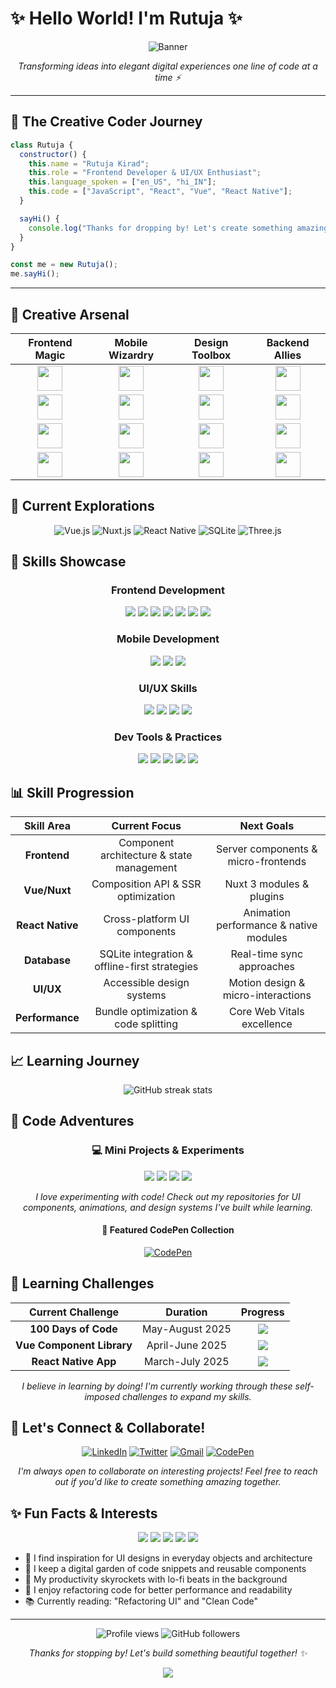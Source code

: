 # ✨ Hello World! I'm Rutuja ✨

<div align="center">
  
![Banner](https://img.shields.io/badge/%F0%9F%9A%80-Frontend%20Developer%20%7C%20UI%2FUX%20Enthusiast%20%7C%20Code%20Artist-blueviolet)

</div>

<p align="center">
  <em>Transforming ideas into elegant digital experiences one line of code at a time ⚡</em>
</p>

---

## 🌟 The Creative Coder Journey

```javascript
class Rutuja {
  constructor() {
    this.name = "Rutuja Kirad";
    this.role = "Frontend Developer & UI/UX Enthusiast";
    this.language_spoken = ["en_US", "hi_IN"];
    this.code = ["JavaScript", "React", "Vue", "React Native"];
  }

  sayHi() {
    console.log("Thanks for dropping by! Let's create something amazing together!");
  }
}

const me = new Rutuja();
me.sayHi();
```

---

## 🎨 Creative Arsenal

<div align="center">
  
| **Frontend Magic** | **Mobile Wizardry** | **Design Toolbox** | **Backend Allies** |
|:------------------:|:-------------------:|:------------------:|:------------------:|
| <img src="https://cdn.jsdelivr.net/gh/devicons/devicon/icons/react/react-original.svg" width="40" height="40"/> | <img src="https://cdn.jsdelivr.net/gh/devicons/devicon/icons/react/react-original.svg" width="40" height="40"/> | <img src="https://cdn.jsdelivr.net/gh/devicons/devicon/icons/figma/figma-original.svg" width="40" height="40"/> | <img src="https://cdn.jsdelivr.net/gh/devicons/devicon/icons/sqlite/sqlite-original.svg" width="40" height="40"/> |
| <img src="https://cdn.jsdelivr.net/gh/devicons/devicon/icons/vuejs/vuejs-original.svg" width="40" height="40"/> | <img src="https://cdn.jsdelivr.net/gh/devicons/devicon/icons/android/android-original.svg" width="40" height="40"/> | <img src="https://cdn.jsdelivr.net/gh/devicons/devicon/icons/photoshop/photoshop-plain.svg" width="40" height="40"/> | <img src="https://cdn.jsdelivr.net/gh/devicons/devicon/icons/nodejs/nodejs-original.svg" width="40" height="40"/> |
| <img src="https://cdn.jsdelivr.net/gh/devicons/devicon/icons/nuxtjs/nuxtjs-original.svg" width="40" height="40"/> | <img src="https://cdn.jsdelivr.net/gh/devicons/devicon/icons/apple/apple-original.svg" width="40" height="40"/> | <img src="https://cdn.jsdelivr.net/gh/devicons/devicon/icons/illustrator/illustrator-plain.svg" width="40" height="40"/> | <img src="https://cdn.jsdelivr.net/gh/devicons/devicon/icons/firebase/firebase-plain.svg" width="40" height="40"/> |
| <img src="https://cdn.jsdelivr.net/gh/devicons/devicon/icons/javascript/javascript-original.svg" width="40" height="40"/> | <img src="https://cdn.jsdelivr.net/gh/devicons/devicon/icons/swift/swift-original.svg" width="40" height="40"/> | <img src="https://cdn.jsdelivr.net/gh/devicons/devicon/icons/xd/xd-plain.svg" width="40" height="40"/> | <img src="https://cdn.jsdelivr.net/gh/devicons/devicon/icons/graphql/graphql-plain.svg" width="40" height="40"/> |

</div>

## 💫 Current Explorations

<div align="center">
  
![Vue.js](https://img.shields.io/badge/Vue.js-%2335495e.svg?style=for-the-badge&logo=vuedotjs&logoColor=%234FC08D)
![Nuxt.js](https://img.shields.io/badge/Nuxt-002E3B?style=for-the-badge&logo=nuxtdotjs&logoColor=#00DC82)
![React Native](https://img.shields.io/badge/react_native-%2320232a.svg?style=for-the-badge&logo=react&logoColor=%2361DAFB)
![SQLite](https://img.shields.io/badge/sqlite-%2307405e.svg?style=for-the-badge&logo=sqlite&logoColor=white)
![Three.js](https://img.shields.io/badge/threejs-black?style=for-the-badge&logo=three.js&logoColor=white)

</div>

## 🚀 Skills Showcase

<div align="center">

### Frontend Development
![](https://img.shields.io/badge/React-%2320232a.svg?style=for-the-badge&logo=react&logoColor=%2361DAFB)
![](https://img.shields.io/badge/Vue.js-%2335495e.svg?style=for-the-badge&logo=vuedotjs&logoColor=%234FC08D)
![](https://img.shields.io/badge/Nuxt-002E3B?style=for-the-badge&logo=nuxtdotjs&logoColor=#00DC82)
![](https://img.shields.io/badge/JavaScript-%23323330.svg?style=for-the-badge&logo=javascript&logoColor=%23F7DF1E)
![](https://img.shields.io/badge/TypeScript-%23007ACC.svg?style=for-the-badge&logo=typescript&logoColor=white)
![](https://img.shields.io/badge/HTML5-%23E34F26.svg?style=for-the-badge&logo=html5&logoColor=white)
![](https://img.shields.io/badge/CSS3-%231572B6.svg?style=for-the-badge&logo=css3&logoColor=white)

### Mobile Development
![](https://img.shields.io/badge/React_Native-%2320232a.svg?style=for-the-badge&logo=react&logoColor=%2361DAFB)
![](https://img.shields.io/badge/Expo-000020?style=for-the-badge&logo=expo&logoColor=white)
![](https://img.shields.io/badge/SQLite-%2307405e.svg?style=for-the-badge&logo=sqlite&logoColor=white)

### UI/UX Skills
![](https://img.shields.io/badge/Figma-%23F24E1E.svg?style=for-the-badge&logo=figma&logoColor=white)
![](https://img.shields.io/badge/Adobe_XD-470137?style=for-the-badge&logo=Adobe%20XD&logoColor=#FF61F6)
![](https://img.shields.io/badge/Responsive_Design-025E8C?style=for-the-badge&logo=google-chrome&logoColor=white)
![](https://img.shields.io/badge/User_Testing-4285F4?style=for-the-badge&logo=google-analytics&logoColor=white)

### Dev Tools & Practices
![](https://img.shields.io/badge/Git-%23F05033.svg?style=for-the-badge&logo=git&logoColor=white)
![](https://img.shields.io/badge/GitHub-%23121011.svg?style=for-the-badge&logo=github&logoColor=white)
![](https://img.shields.io/badge/VS_Code-0078D4?style=for-the-badge&logo=visual%20studio%20code&logoColor=white)
![](https://img.shields.io/badge/NPM-%23CB3837.svg?style=for-the-badge&logo=npm&logoColor=white)
![](https://img.shields.io/badge/Webpack-%238DD6F9.svg?style=for-the-badge&logo=webpack&logoColor=black)

</div>

## 📊 Skill Progression

<div align="center">
  
| **Skill Area** | **Current Focus** | **Next Goals** |
|:---------------:|:---------------:|:---------------:|
| **Frontend** | Component architecture & state management | Server components & micro-frontends |
| **Vue/Nuxt** | Composition API & SSR optimization | Nuxt 3 modules & plugins |
| **React Native** | Cross-platform UI components | Animation performance & native modules |
| **Database** | SQLite integration & offline-first strategies | Real-time sync approaches |
| **UI/UX** | Accessible design systems | Motion design & micro-interactions |
| **Performance** | Bundle optimization & code splitting | Core Web Vitals excellence |

</div>

## 📈 Learning Journey

<div align="center">
  <img src="https://github-readme-streak-stats.herokuapp.com/?user=rutuja-kirad&theme=radical" alt="GitHub streak stats" />
</div>

## 🌟 Code Adventures

<div align="center">

### 💻 Mini Projects & Experiments

![](https://img.shields.io/badge/React_Components-61DAFB?style=for-the-badge&logo=react&logoColor=black)
![](https://img.shields.io/badge/Vue_Prototypes-4FC08D?style=for-the-badge&logo=vue.js&logoColor=white)
![](https://img.shields.io/badge/UI_Experiments-FF61F6?style=for-the-badge&logo=adobe&logoColor=white)
![](https://img.shields.io/badge/Code_Playground-F9DC3E?style=for-the-badge&logo=javascript&logoColor=black)

<p>
  <em>I love experimenting with code! Check out my repositories for UI components, animations, and design systems I've built while learning.</em>
</p>

#### 🚀 Featured CodePen Collection
<a href="#" target="_blank">
  <img src="https://img.shields.io/badge/See_My_CodePens-1B1B1B?style=for-the-badge&logo=codepen&logoColor=white" alt="CodePen"/>
</a>

</div>

## 🎯 Learning Challenges 

<div align="center">
  
| **Current Challenge** | **Duration** | **Progress** |
|:---------------------:|:------------:|:-----------:|
| **100 Days of Code** | May-August 2025 | ![](https://img.shields.io/badge/25%25-8A2BE2?style=flat-square) |
| **Vue Component Library** | April-June 2025 | ![](https://img.shields.io/badge/40%25-4FC08D?style=flat-square) |
| **React Native App** | March-July 2025 | ![](https://img.shields.io/badge/15%25-61DAFB?style=flat-square) |

</div>

<p align="center">
  <em>I believe in learning by doing! I'm currently working through these self-imposed challenges to expand my skills.</em>
</p>

## 🌈 Let's Connect & Collaborate!

<div align="center">
  
[![LinkedIn](https://img.shields.io/badge/linkedin-%230077B5.svg?style=for-the-badge&logo=linkedin&logoColor=white)](https://linkedin.com/in/rutuja-kirad)
[![Twitter](https://img.shields.io/badge/Twitter-%231DA1F2.svg?style=for-the-badge&logo=Twitter&logoColor=white)](https://twitter.com/rutuja_codes)
[![Gmail](https://img.shields.io/badge/Gmail-D14836?style=for-the-badge&logo=gmail&logoColor=white)](mailto:chinmayikirad31@gmail.com)
[![CodePen](https://img.shields.io/badge/CodePen-000000?style=for-the-badge&logo=codepen&logoColor=white)](https://codepen.io/rutuja-kirad)
  
</div>

<p align="center">
  <em>I'm always open to collaborate on interesting projects! Feel free to reach out if you'd like to create something amazing together.</em>
</p>

## ✨ Fun Facts & Interests

<div align="center">

![](https://img.shields.io/badge/UI_Design_Enthusiast-FF61F6?style=flat-square&logoColor=white)
![](https://img.shields.io/badge/Code_Artisan-007ACC?style=flat-square&logoColor=white)
![](https://img.shields.io/badge/Lo--Fi_Coder-4B0082?style=flat-square&logoColor=white)
![](https://img.shields.io/badge/Design_System_Architect-FF6B6B?style=flat-square&logoColor=white)
![](https://img.shields.io/badge/Frontend_Explorer-38B2AC?style=flat-square&logoColor=white)

</div>

- 🎨 I find inspiration for UI designs in everyday objects and architecture
- 🌱 I keep a digital garden of code snippets and reusable components
- 🎵 My productivity skyrockets with lo-fi beats in the background
- 🧩 I enjoy refactoring code for better performance and readability
- 📚 Currently reading: "Refactoring UI" and "Clean Code"

---

<div align="center">
  <img src="https://komarev.com/ghpvc/?username=rutuja-kirad&label=Profile%20views&color=blueviolet&style=flat" alt="Profile views"/>
  <img src="https://img.shields.io/github/followers/rutuja-kirad?label=Followers&style=social" alt="GitHub followers"/>
  
  <p><em>Thanks for stopping by! Let's build something beautiful together! ✨</em></p>
  
  ![](https://hit.yhype.me/github/profile?user_id=rutuja-kirad)
</div>
